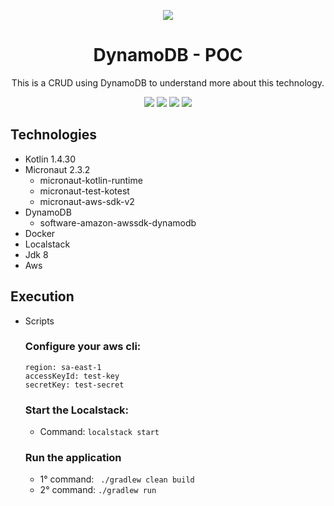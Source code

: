 <div align="center">

![](https://img.shields.io/badge/Status-Done-brightgreen)
</div>

<div align="center">

# DynamoDB - POC
This is a CRUD using DynamoDB to understand more about this technology.

![](https://img.shields.io/badge/Autor-Welington%20Larsen-brightgreen)
![](https://img.shields.io/badge/Language-Kotlin-brightgreen)
![](https://img.shields.io/badge/Framework-Micronaut-brightgreen)
![](https://img.shields.io/badge/Database-DynamoDB-brightgreen)

</div> 

## Technologies
- Kotlin 1.4.30
- Micronaut 2.3.2
    - micronaut-kotlin-runtime
    - micronaut-test-kotest
    - micronaut-aws-sdk-v2
- DynamoDB
    - software-amazon-awssdk-dynamodb
- Docker
- Localstack
- Jdk 8
- Aws

## Execution
- Scripts
  ### Configure your aws cli:
      region: sa-east-1
      accessKeyId: test-key
      secretKey: test-secret
  ### Start the Localstack:
    - Command: ```localstack start```
  ### Run the application
    - 1° command: ``` ./gradlew clean build```
    - 2° command: ```./gradlew run```
    